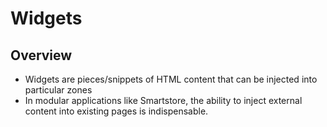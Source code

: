 # Widgets

## Overview

* Widgets are pieces/snippets of HTML content that can be injected into particular zones
* In modular applications like Smartstore, the ability to inject external content into existing pages is indispensable.
